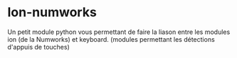 # Ion-numworks
Un petit module python vous permettant de faire la liason entre les modules ion (de la Numworks) et keyboard. (modules permettant les détections d'appuis de touches)
